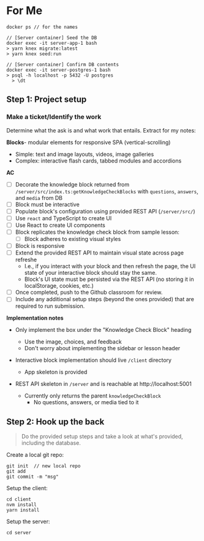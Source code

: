# For Me # 
```
docker ps // for the names

// [Server container] Seed the DB
docker exec -it server-app-1 bash
> yarn knex migrate:latest
> yarn knex seed:run

// [Server container] Confirm DB contents
docker exec -it server-postgres-1 bash
> psql -h localhost -p 5432 -U postgres
  > \dt

```
## Step 1: Project setup

### Make a ticket/Identify the work

Determine what the ask is and what work that entails. Extract for my notes:

**Blocks**- modular elements for responsive SPA (vertical-scrolling)
- Simple: text and image layouts, videos, image galleries
- Complex: interactive flash cards, tabbed modules and accordions


**AC**
- [ ] Decorate the knowledge block returned from `/server/src/index.ts:getKnowledgeCheckBlocks` with `questions`, `answers`, and `media` from DB
- [ ] Block must be interactive
- [ ] Populate block's configuration using provided REST API (`/server/src/`)
- [ ] Use `react` and TypeScript to create UI
- [ ] Use React to create UI components
- [ ] Block replicates the knowledge check block from sample lesson:
  - [ ] Block adheres to existing visual styles
- [ ] Block is responsive
- [ ] Extend the provided REST API to maintain visual state across page refreshe
  - I.e., if you interact with your block and then refresh the page, the UI state of your interactive block should stay the same.
  - Block's UI state must be persisted via the REST API (no storing it in localStorage, cookies, etc.)
- [ ] Once completed, push to the Github classroom for review.
- [ ] Include any additional setup steps (beyond the ones provided) that are required to run submission.

**Implementation notes**
- Only implement the box under the "Knowledge Check Block" heading
  - Use the image, choices, and feedback
  - Don't worry about implementing the sidebar or lesson header

- Interactive block implementation should live `/client` directory
  - App skeleton is provided

- REST API skeleton in `/server` and is reachable at http://localhost:5001
  - Currently only returns the parent `knowledgeCheckBlock`
    - No questions, answers, or media tied to it


## Step 2: Hook up the back
> Do the provided setup steps and take a look at what's provided, including the database.

Create a local git repo:
```
git init  // new local repo
git add
git commit -m "msg"
```

Setup the client:
```
cd client
nvm install
yarn install
```

Setup the server:
```
cd server
```

 

<!-- 
## Part 1: The Coding Challenge

Rise allows customers to create responsive single page, vertically scrolling lessons which include a variety of modular elements called Blocks. These Blocks can be as simple as text and image layouts, videos, image galleries, to more complex components like interactive flash cards, tabbed modules and accordions.

Your goal is to implement one of Rise's interactive blocks (see [this Rise lesson](https://rise.articulate.com/share/YaZWnWdc2El8-M-4gcZ9eQD0lB9iRXDn#/lessons/lZ0qX7FvbGICXnk-30conqfR_JAFagbh) for an example).

At a minimum, your implementation should:
- [ ] Decorate the knowledge block returned from [`getKnowledgeCheckBlocks`](/server/src/index.ts) with `questions`, `answers`, and `media` from the Postgress Database.
- [ ] Populate your interactive block's configuration from the provided REST API (see [`/server`](/server/src/))
- [ ] Use `react` and TypeScript to create a UI that replicates [the knowledge check block from this sample lesson](https://rise.articulate.com/share/YaZWnWdc2El8-M-4gcZ9eQD0lB9iRXDn#/lessons/lZ0qX7FvbGICXnk-30conqfR_JAFagbh)
  - You must use React for your UI components
- [ ] Please stick to the visual styles we have in place. It's important that you implement the feature in full, so pay close attention to the details including how your block behaves across screen sizes. Responsiveness is a core component of Rise.
- [ ] In addition to implementing the knowledge check block, your solution must also maintain its visual state across page refreshes. I.e., if you interact with your block and then refresh the page, the UI state of your interactive block should be the same. Extend the provided REST API to achieve this
  - Your interactive block's UI state must be persisted via the REST API (no storing it in localStorage, cookies, etc.)
- [ ] Once completed, push your solution to the Github classroom for us to review. If additional setup steps beyond the ones provided are required, please include them in your submission.

What you choose to implement from there is up to you. :)

### Implementation notes

- You only need to implement the box under the "Knowledge Check Block" heading with the image, choices, and feedback; don't worry about implementing the sidebar or lesson header.
- Your interactive block implementation should live in the [`/client`](/client) directory, an app skeleton has been provided in the directory
- The beginnings of a REST API lives in [`/server`](/server/src/) and is reachable at http://localhost:5001
  - The REST API currently only returns the parent `knowledgeCheckBlock` with no questions, answers, or media tied to it.

### Getting started

The challenge should take between 3 and 5 hours depending on experience level and we prefer you not devote more time than that. Instead, we ask that you either self-review your PR or share notes in the "Candidate Notes" section below about features or other details that were omitted due to time constraints. This will give our team the opportunity to see how you prioritize you work and should limit the time commitment required.

Lastly, a "Feedback" pull request is automatically created by GitHub Classroom; please commit your work to the `master` branch and **do not merge** the pull request. When you are satisfied with your solution, share the link to the Feedback pull request with the recruiter. Reviewers will be able to review the diff in the pull request in GitHub. 

#### Install Docker

Install [Docker Community Edition](https://hub.docker.com/search?q=&type=edition&offering=community)

- :apple: [macOS](https://hub.docker.com/editions/community/docker-ce-desktop-mac)
- :penguin: [Linux](https://hub.docker.com/search/?type=edition&offering=community&operating_system=linux)
- 🪟 [Windows](https://hub.docker.com/editions/community/docker-ce-desktop-windows)

#### To get the Client up and running on your dev machine:

1. `cd client`
1. `nvm install`
1. `yarn install` (or `npm install`)
1. `yarn start` (or `npm start`)
1. If `yarn start` is throwing errors, you may need to run: `npm_config_yes=true npx yarn-audit-fix`

The client will be available at port 3000

#### To get the REST API up and running on your dev machine:

1. `cd server`
1. `docker-compose up`

The server will be available at port 5001 and the database will be available at port 7482

### Rebuilding Docker Containers

If you install any new packages or add a new database migration file you'll want to rebuild the docker containers. To do so:

1. Stop your docker containers with `CMD + C` or `CTRL + C`
1. `docker-compose down`
1. `docker-compose up --build`

## Part 2: Discuss with Team

You will discuss your code and explain your decisions to a small group of developers and stakeholders at Articulate. The format is modeled after the way we conduct pairing sessions and is meant to give you a glimpse into the way we work. We are SUPER friendly and it will be a fun conversation.

# Candidate Notes

<your notes here> -->
